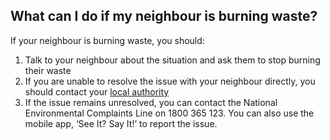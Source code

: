 ##  What can I do if my neighbour is burning waste?

If your neighbour is burning waste, you should:

  1. Talk to your neighbour about the situation and ask them to stop burning their waste 
  2. If you are unable to resolve the issue with your neighbour directly, you should contact your [ local authority ](https://www.housingagency.ie/find-my-local-authority)
  3. If the issue remains unresolved, you can contact the National Environmental Complaints Line on 1800 365 123. You can also use the mobile app, ‘See It? Say It!’ to report the issue. 

